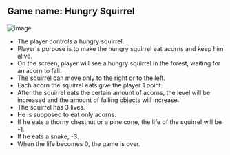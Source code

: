 ## Game name: Hungry Squirrel


![image](https://user-images.githubusercontent.com/25395370/175237683-c4215e62-fc5c-4d24-a57a-0e0e85c6f72a.png)


 - The player controls a hungry squirrel.
 - Player's purpose is to make the hungry squirrel eat acorns and keep him alive.
 - On the screen, player will see a hungry squirrel in the forest, waiting for an acorn to fall.
 - The squirrel can move only to the right or to the left.
 - Each acorn the squirrel eats give the player 1 point.
 - After the squirrel eats the certain amount of acorns, the level will be increased and the amount of falling objects will increase.
 - The squirrel has 3 lives.
 - He is supposed to eat only acorns.
 - If he eats a thorny chestnut or a pine cone, the life of the squirrel will be -1.
 - If he eats a snake, -3.
 - When the life becomes 0, the game is over. 
